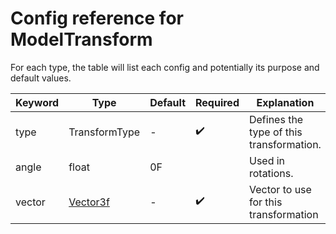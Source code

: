 # Config reference for ModelTransform

For each type, the table will list each config and potentially its purpose and default values.

| Keyword | Type                    | Default | Required           | Explanation                              |
|---------|-------------------------|---------|--------------------|------------------------------------------|
| type    | TransformType           | -       | :heavy_check_mark: | Defines the type of this transformation. |
| angle   | float                   | 0F      |                    | Used in rotations.                       |
| vector  | [Vector3f](Vector3f.md) | -       | :heavy_check_mark: | Vector to use for this transformation    | 